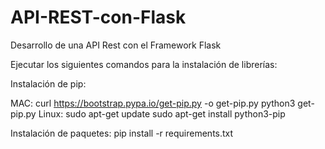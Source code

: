 # API-REST-con-Flask
Desarrollo de una API Rest con el Framework Flask

Ejecutar los siguientes comandos para la instalación de librerías: 

Instalación de pip: 

MAC: curl https://bootstrap.pypa.io/get-pip.py -o get-pip.py
python3 get-pip.py
Linux: sudo apt-get update
sudo apt-get install python3-pip

Instalación de paquetes: 
pip install -r requirements.txt
